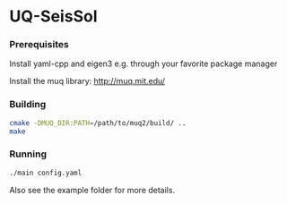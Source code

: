 # UQ-SeisSol

### Prerequisites
Install yaml-cpp and eigen3 e.g. through your favorite package manager

Install the muq library: http://muq.mit.edu/

### Building

```bash
cmake -DMUQ_DIR:PATH=/path/to/muq2/build/ ..
make
```

### Running

```bash
./main config.yaml
```

Also see the example folder for more details.
